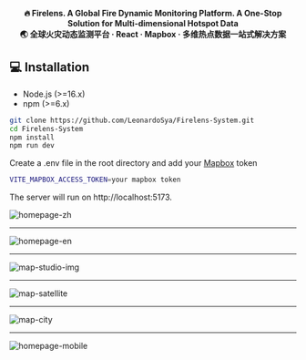 <p align="center">
  <strong>🔥 Firelens. A Global Fire Dynamic Monitoring Platform. A One-Stop Solution for Multi-dimensional Hotspot Data</strong><br/>
  <strong>🌏 全球火灾动态监测平台 · React · Mapbox · 多维热点数据一站式解决方案 </strong>
</p>

## 💻 Installation
- Node.js (>=16.x)
- npm (>=6.x)

```bash
git clone https://github.com/LeonardoSya/Firelens-System.git
cd Firelens-System
npm install
npm run dev
```
Create a .env file in the root directory and add your [Mapbox](https://www.mapbox.com/) token
```bash
VITE_MAPBOX_ACCESS_TOKEN=your mapbox token
```

The server will run on http://localhost:5173.

![homepage-zh](https://github.com/user-attachments/assets/6189d7de-74ea-422a-9b85-04d097e750f7)

 --- 
 
![homepage-en](https://github.com/user-attachments/assets/4a67988f-035c-4741-a517-740b06f839b9)

 ---

![map-studio-img](https://github.com/user-attachments/assets/e3dfac87-dd23-4560-8eb3-a24be5ebda09)

 ---

![map-satellite](https://github.com/user-attachments/assets/7d76fa66-2db0-4f90-8851-e0e4438f895e)

 --- 

![map-city](https://github.com/user-attachments/assets/65a8f16f-098a-407c-a3b7-e7ede4a7be00)

 --- 
 
![homepage-mobile](https://github.com/user-attachments/assets/7e431968-1079-45ce-99c4-1b666f8ededf)


